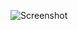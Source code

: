 ![Screenshot](https://raw.githubusercontent.com/Cryakl/Ultimate-RAT-Collection/refs/heads/main/PlasmaRat/Plasma%20RAT%201.5%20Beta/Screenshot.png)
